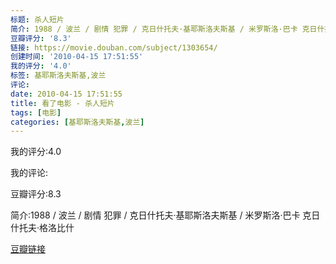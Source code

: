 ```yaml
---
标题: 杀人短片
简介: 1988 / 波兰 / 剧情 犯罪 / 克日什托夫·基耶斯洛夫斯基 / 米罗斯洛·巴卡 克日什托夫·格洛比什
豆瓣评分: '8.3'
链接: https://movie.douban.com/subject/1303654/
创建时间: '2010-04-15 17:51:55'
我的评分: '4.0'
标签: 基耶斯洛夫斯基,波兰
评论:
date: 2010-04-15 17:51:55
title: 看了电影 - 杀人短片
tags: [电影]
categories: [基耶斯洛夫斯基,波兰]
---
```


我的评分:4.0

我的评论:

豆瓣评分:8.3

简介:1988 / 波兰 / 剧情 犯罪 / 克日什托夫·基耶斯洛夫斯基 / 米罗斯洛·巴卡 克日什托夫·格洛比什

[豆瓣链接](https://movie.douban.com/subject/1303654/)

